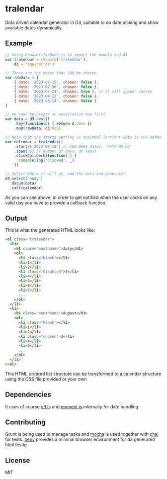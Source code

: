 tralendar
=========

Data driven calendar generator in D3, suitable to do date picking and show available dates dynamically.

## Example
```javascript
// Using Browserify/Node.js to import the module and D3
var tralendar = require('tralendar'),
    d3 = require('d3')

// These are the dates that CAN be chosen
var rawData = [
    { date: '2023-07-15', chosen: false },
    { date: '2023-07-20', chosen: false },
    { date: '2023-07-21', chosen: true }, // It will appear chosen
    { date: '2023-08-12', chosen: false },
    { date: '2023-08-14', chosen: false }
]

// We need to create an associative map first
var data = d3.nest()
    .key(function(d) { return d.date })
    .map(rawData, d3.map)

// Note that the starts setting is optional (current date is the default)
var calendar = tralendar()
    .starts('2023-07-15') // ISO 8601 dates: 'YYYY-MM-DD'
    .span(35) // Number of days, at least
    .clickCallback(function(_) {
      console.log('clicked', _)
    })

// Select where it will go, add the data and generate!
d3.select('body')
  .datum(data)
  .call(calendar)
```

As you can see above, in order to get notified when the user clicks on any valid day you have to provide a callback function.


## Output

This is what the generated HTML looks like:

```html
<ol class="tralendar">
  <li>
    <h1 class="monthname">July</h1>
    <ol>
      <li class="blank"></li>
      <li>1</li>
      <li>2</li>
      <li class="disabled">3</li>
      <li>4</li>
      <li>5</li>
      <li>6</li>
      <li>7</li>
      ...
    </ol>
  </li>
  <li>
    <h1 class="monthname">August</h1>
    <ol>
      <li class="blank"></li>
      <li>1</li>
      <li>2</li>
      <li class="chosen">3</li>
      <li>4</li>
      <li>5</li>
      ...
    </ol>
  </li>
</ol>
```

This HTML ordered list structure can be transformed to a calendar structure using the CSS file provided or your own


## Dependencies

It uses of course [d3.js](http://d3js.org/) and [moment.js](http://momentjs.com/) internally for date handling.


## Contributing

Grunt is being used to manage tasks and [mocha](http://visionmedia.github.io/mocha/) is used together with [chai](http://chaijs.com/) for tests. [benv](ttps://github.com/artsy/benv) provides a minimal browser environment for d3 generated html testig.


## License

MIT
